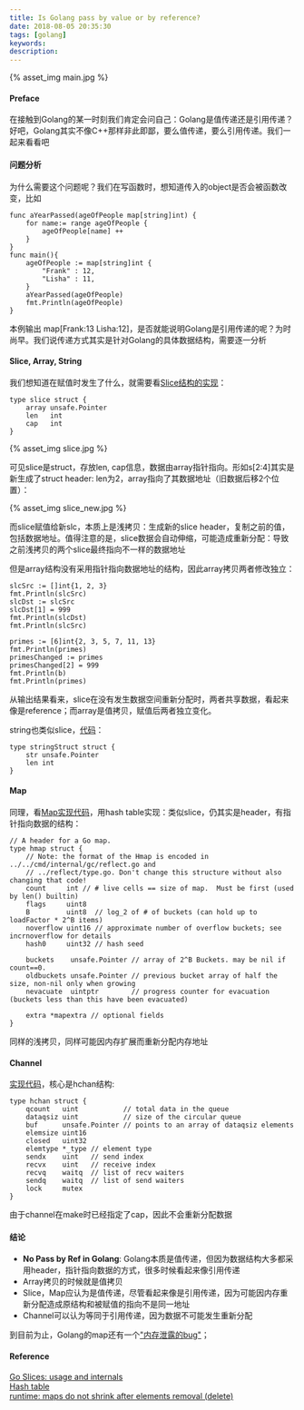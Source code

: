 ```yaml
---
title: Is Golang pass by value or by reference?
date: 2018-08-05 20:35:30
tags: [golang]
keywords:
description:
---
```



{% asset_img main.jpg %}


#### Preface

在接触到Golang的某一时刻我们肯定会问自己：Golang是值传递还是引用传递？好吧，Golang其实不像C++那样非此即鄙，要么值传递，要么引用传递。我们一起来看看吧

<!-- more -->


#### 问题分析

为什么需要这个问题呢？我们在写函数时，想知道传入的object是否会被函数改变，比如

```
func aYearPassed(ageOfPeople map[string]int) {
    for name:= range ageOfPeople {
        ageOfPeople[name] ++
    }
}
func main(){
    ageOfPeople := map[string]int {
        "Frank" : 12,
        "Lisha" : 11,
    }
    aYearPassed(ageOfPeople)
    fmt.Println(ageOfPeople)
}
```

本例输出 map[Frank:13 Lisha:12]，是否就能说明Golang是引用传递的呢？为时尚早。我们说传递方式其实是针对Golang的具体数据结构，需要逐一分析

#### Slice, Array, String

我们想知道在赋值时发生了什么，就需要看[Slice结构的实现](https://golang.org/src/runtime/slice.go)：

```
type slice struct {
    array unsafe.Pointer
    len   int
    cap   int
}
```

{% asset_img slice.jpg %}

可见slice是struct，存放len, cap信息，数据由array指针指向。形如s[2:4]其实是新生成了struct header: len为2，array指向了其数据地址（旧数据后移2个位置）：

{% asset_img slice_new.jpg %}

而slice赋值给新slc，本质上是浅拷贝：生成新的slice header，复制之前的值，包括数据地址。值得注意的是，slice数据会自动伸缩，可能造成重新分配：导致之前浅拷贝的两个slice最终指向不一样的数据地址

但是array结构没有采用指针指向数据地址的结构，因此array拷贝两者修改独立：

```
slcSrc := []int{1, 2, 3}
fmt.Println(slcSrc)
slcDst := slcSrc
slcDst[1] = 999
fmt.Println(slcDst)
fmt.Println(slcSrc)

primes := [6]int{2, 3, 5, 7, 11, 13}
fmt.Println(primes)
primesChanged := primes
primesChanged[2] = 999
fmt.Println(b)
fmt.Println(primes)
```

从输出结果看来，slice在没有发生数据空间重新分配时，两者共享数据，看起来像是reference；而array是值拷贝，赋值后两者独立变化。

string也类似slice，[代码](https://golang.org/src/runtime/string.go)：

```
type stringStruct struct {
    str unsafe.Pointer
    len int
}
```


#### Map

同理，看[Map实现代码](https://golang.org/src/runtime/hashmap.go)，用hash table实现：类似slice，仍其实是header，有指针指向数据的结构：

```
// A header for a Go map.
type hmap struct {
    // Note: the format of the Hmap is encoded in ../../cmd/internal/gc/reflect.go and
    // ../reflect/type.go. Don't change this structure without also changing that code!
    count     int // # live cells == size of map.  Must be first (used by len() builtin)
    flags     uint8
    B         uint8  // log_2 of # of buckets (can hold up to loadFactor * 2^B items)
    noverflow uint16 // approximate number of overflow buckets; see incrnoverflow for details
    hash0     uint32 // hash seed

    buckets    unsafe.Pointer // array of 2^B Buckets. may be nil if count==0.
    oldbuckets unsafe.Pointer // previous bucket array of half the size, non-nil only when growing
    nevacuate  uintptr        // progress counter for evacuation (buckets less than this have been evacuated)

    extra *mapextra // optional fields
}
```

同样的浅拷贝，同样可能因内存扩展而重新分配内存地址

#### Channel

[实现代码](https://github.com/golang/go/blob/4fc9565ffce91c4299903f7c17a275f0786734a1/src/runtime/chan.go#L17-L29)，核心是hchan结构:

```
type hchan struct {
    qcount   uint           // total data in the queue
    dataqsiz uint           // size of the circular queue
    buf      unsafe.Pointer // points to an array of dataqsiz elements
    elemsize uint16
    closed   uint32
    elemtype *_type // element type
    sendx    uint   // send index
    recvx    uint   // receive index
    recvq    waitq  // list of recv waiters
    sendq    waitq  // list of send waiters
    lock     mutex
}
```

由于channel在make时已经指定了cap，因此不会重新分配数据

#### 结论

*  **No Pass by Ref in Golang**: Golang本质是值传递，但因为数据结构大多都采用header，指针指向数据的方式，很多时候看起来像引用传递
*  Array拷贝的时候就是值拷贝
*  Slice，Map应认为是值传递，尽管看起来像是引用传递，因为可能因内存重新分配造成原结构和被赋值的指向不是同一地址
*  Channel可以认为等同于引用传递，因为数据不可能发生重新分配

到目前为止，Golang的map还有一个["内存泄露的bug"](https://github.com/golang/go/issues/20135)；

#### Reference



[Go Slices: usage and internals](https://blog.golang.org/go-slices-usage-and-internals)  
[Hash table](https://en.wikipedia.org/wiki/Hash_table)  
[runtime: maps do not shrink after elements removal (delete)](https://github.com/golang/go/issues/20135)